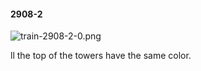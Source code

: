 #### 2908-2
![train-2908-2-0.png](https://github.com/lil-lab/nlvr/raw/master/nlvr/train/images/70/train-2908-2-0.png "train-2908-2-0.png")

ll the top of the towers have the same color.